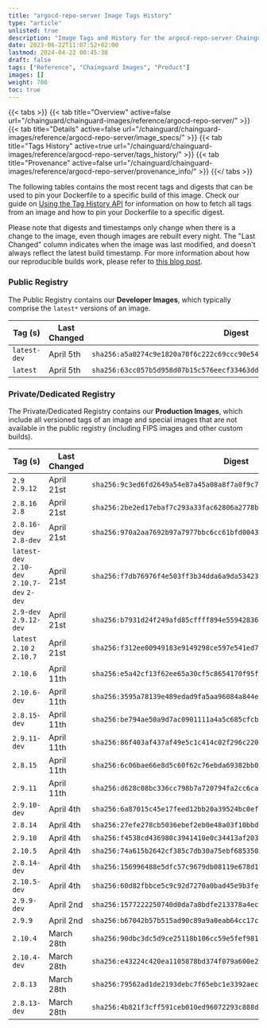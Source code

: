 ```yaml
---
title: "argocd-repo-server Image Tags History"
type: "article"
unlisted: true
description: "Image Tags and History for the argocd-repo-server Chainguard Image"
date: 2023-06-22T11:07:52+02:00
lastmod: 2024-04-22 00:45:38
draft: false
tags: ["Reference", "Chainguard Images", "Product"]
images: []
weight: 700
toc: true
---
```


{{< tabs >}}
{{< tab title="Overview" active=false url="/chainguard/chainguard-images/reference/argocd-repo-server/" >}}
{{< tab title="Details" active=false url="/chainguard/chainguard-images/reference/argocd-repo-server/image_specs/" >}}
{{< tab title="Tags History" active=true url="/chainguard/chainguard-images/reference/argocd-repo-server/tags_history/" >}}
{{< tab title="Provenance" active=false url="/chainguard/chainguard-images/reference/argocd-repo-server/provenance_info/" >}}
{{</ tabs >}}

The following tables contains the most recent tags and digests that can be used to pin your Dockerfile to a specific build of this image. Check our guide on [Using the Tag History API](/chainguard/chainguard-images/using-the-tag-history-api/) for information on how to fetch all tags from an image and how to pin your Dockerfile to a specific digest.

Please note that digests and timestamps only change when there is a change to the image, even though images are rebuilt every night. The "Last Changed" column indicates when the image was last modified, and doesn't always reflect the latest build timestamp. For more information about how our reproducible builds work, please refer to [this blog post](https://www.chainguard.dev/unchained/reproducing-chainguards-reproducible-image-builds).

### Public Registry
The Public Registry contains our **Developer Images**, which typically comprise the `latest*` versions of an image.

| Tag (s)       | Last Changed | Digest                                                                    |
|---------------|--------------|---------------------------------------------------------------------------|
|  `latest-dev` | April 5th    | `sha256:a5a0274c9e1820a70f6c222c69ccc90e54e77a23c572465c4e45e77d2fc46cfe` |
|  `latest`     | April 5th    | `sha256:63cc057b5d958d07b15c576eecf33463dd94ceaf159418e9f7522c219652f1e2` |


### Private/Dedicated Registry
The Private/Dedicated Registry contains our **Production Images**, which include all versioned tags of an image and special images that are not available in the public registry (including FIPS images and other custom builds).

| Tag (s)                                       | Last Changed | Digest                                                                    |
|-----------------------------------------------|--------------|---------------------------------------------------------------------------|
|  `2.9` `2.9.12`                               | April 21st   | `sha256:9c3ed6fd2649a54e87a45a08a8f7a0f9c71a6451412281df0c7c9569f9dabd79` |
|  `2.8.16` `2.8`                               | April 21st   | `sha256:2be2ed17ebaf7c293a33fac62806a2778b2fa7045a9d9e0f9b88a04a76fb66fb` |
|  `2.8.16-dev` `2.8-dev`                       | April 21st   | `sha256:970a2aa7692b97a7977bbc6cc61bfd0043fec8c7e692237d66eb8474ebec3860` |
|  `latest-dev` `2.10-dev` `2.10.7-dev` `2-dev` | April 21st   | `sha256:f7db76976f4e503ff3b34dda6a9da5342311a0708377672373881e9dcda4cc1a` |
|  `2.9-dev` `2.9.12-dev`                       | April 21st   | `sha256:b7931d24f249afd85cffff894e5594283634717f1248524f85248ecbb5c8752e` |
|  `latest` `2.10` `2` `2.10.7`                 | April 21st   | `sha256:f312ee00949183e9149298ce597e541ed71ddc5235deae25bd8e8b1ed278f1ea` |
|  `2.10.6`                                     | April 11th   | `sha256:e5a42cf13f62ee65a30cf5c8654170f95fad95fa2a26bb4f485d4826a6b5212d` |
|  `2.10.6-dev`                                 | April 11th   | `sha256:3595a78139e489edad9fa5aa96084a844e7e150d40d1fe4e7275442451a55546` |
|  `2.8.15-dev`                                 | April 11th   | `sha256:be794ae50a9d7ac0901111a4a5c685cfcbd90bcb74850f57a52a57349b6f3d9c` |
|  `2.9.11-dev`                                 | April 11th   | `sha256:86f403af437af49e5c1c414c02f296c2202fc04791e375922675e748a1f12778` |
|  `2.8.15`                                     | April 11th   | `sha256:6c06bae66e8d5c60f62c76ebda69382bb042217139a2bfe8624391b1cbe30e06` |
|  `2.9.11`                                     | April 11th   | `sha256:d628c08bc336cc798b7a720794fa2cc6ca0f330e15cf671f487eb4e328aebed2` |
|  `2.9.10-dev`                                 | April 4th    | `sha256:6a87015c45e17feed12bb20a39524bc0eff310c0eede86c43f33f869c0a8ef01` |
|  `2.8.14`                                     | April 4th    | `sha256:27efe278cb5036ebef2eb0e48a03f10bbd268364a017939e12a2d9005b581049` |
|  `2.9.10`                                     | April 4th    | `sha256:f4538cd436980c3941410e0c34413af2039f0ab59ae2670077f6e64e2675c49d` |
|  `2.10.5`                                     | April 4th    | `sha256:74a615b2642cf385c7db30a75ebf685350cfb02f82771798e1bac42d32cd2479` |
|  `2.8.14-dev`                                 | April 4th    | `sha256:156996488e5dfc57c9679db08119e678d1eab59625c5af1777cc98a4139bb7ba` |
|  `2.10.5-dev`                                 | April 4th    | `sha256:60d82fbbce5c9c92d7270a0bad45e9b3fef772d0bcd1dca98c19ba410e736e37` |
|  `2.9.9-dev`                                  | April 2nd    | `sha256:1577222250740d0da7a8bdfe213378a4ec58d5131285bb49ff8f270a58f0b451` |
|  `2.9.9`                                      | April 2nd    | `sha256:b67042b57b515ad90c89a9a0eab64cc17cb4740d273eb9b43ed5186c43e87b5e` |
|  `2.10.4`                                     | March 28th   | `sha256:90dbc3dc5d9ce25118b106cc59e5fef981f5610b350f11c552d81d482678bbf8` |
|  `2.10.4-dev`                                 | March 28th   | `sha256:e43224c420ea1105878bd374f079a600e2450120f2c70c1547c8e7e504fcb507` |
|  `2.8.13`                                     | March 28th   | `sha256:79562ad1de2193debc7f65ebc1e3392aecf7bddc2e5b7a255b939ae0e8d88605` |
|  `2.8.13-dev`                                 | March 28th   | `sha256:4b821f3cff591ceb010ed96072293c888dcf32327f4b43cf813390a91381ddc7` |

